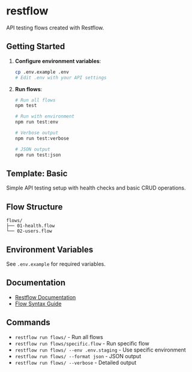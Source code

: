 # restflow

API testing flows created with Restflow.

## Getting Started

1. **Configure environment variables**:
   ```bash
   cp .env.example .env
   # Edit .env with your API settings
   ```

2. **Run flows**:
   ```bash
   # Run all flows
   npm test

   # Run with environment
   npm run test:env

   # Verbose output
   npm run test:verbose

   # JSON output
   npm run test:json
   ```

## Template: Basic

Simple API testing setup with health checks and basic CRUD operations.

## Flow Structure

```
flows/
├── 01-health.flow
└── 02-users.flow
```

## Environment Variables

See `.env.example` for required variables.

## Documentation

- [Restflow Documentation](https://github.com/mxvsh/restflow)
- [Flow Syntax Guide](https://github.com/mxvsh/restflow#flow-syntax)

## Commands

- `restflow run flows/` - Run all flows
- `restflow run flows/specific.flow` - Run specific flow
- `restflow run flows/ --env .env.staging` - Use specific environment
- `restflow run flows/ --format json` - JSON output
- `restflow run flows/ --verbose` - Detailed output